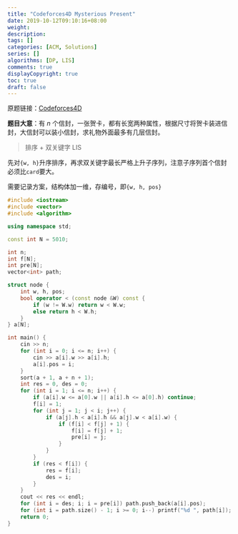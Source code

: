 ```yaml
---
title: "Codeforces4D Mysterious Present"
date: 2019-10-12T09:10:16+08:00
weight: 
description:
tags: []
categories: [ACM, Solutions]
series: []
algorithms: [DP, LIS]
comments: true
displayCopyright: true
toc: true
draft: false
---
```


原题链接：[Codeforces4D](https://codeforces.com/problemset/problem/4/D)

**题目大意**：有 $n$ 个信封，一张贺卡，都有长宽两种属性，根据尺寸将贺卡装进信封，大信封可以装小信封，求礼物外面最多有几层信封。

<!--more-->

> 排序 + 双关键字 LIS

先对`{w, h}`升序排序，再求双关键字最长严格上升子序列，注意子序列首个信封必须比`card`要大。

需要记录方案，结构体加一维，存编号，即`{w, h, pos}`

```cpp
#include <iostream>
#include <vector>
#include <algorithm>

using namespace std;

const int N = 5010;

int n;
int f[N];
int pre[N];
vector<int> path;

struct node {
    int w, h, pos;
    bool operator < (const node &W) const {
        if (w != W.w) return w < W.w;
        else return h < W.h;
    }
} a[N];

int main() {
    cin >> n;
    for (int i = 0; i <= n; i++) {
        cin >> a[i].w >> a[i].h;
        a[i].pos = i;
    }
    sort(a + 1, a + n + 1);
    int res = 0, des = 0;
    for (int i = 1; i <= n; i++) {   
        if (a[i].w <= a[0].w || a[i].h <= a[0].h) continue; 
        f[i] = 1;
        for (int j = 1; j < i; j++) {
            if (a[j].h < a[i].h && a[j].w < a[i].w) {
                if (f[i] < f[j] + 1) {
                    f[i] = f[j] + 1;
                    pre[i] = j;
                }
            }
        }
        if (res < f[i]) {
            res = f[i];
            des = i;
        }
    }
    cout << res << endl; 
    for (int i = des; i; i = pre[i]) path.push_back(a[i].pos);
    for (int i = path.size() - 1; i >= 0; i--) printf("%d ", path[i]);
    return 0;
}
```